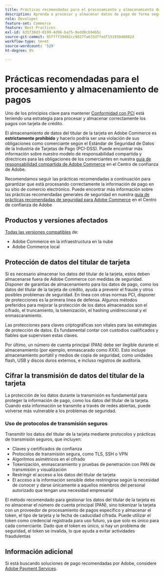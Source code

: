 ```yaml
---
title: Prácticas recomendadas para el procesamiento y almacenamiento de pagos
description: Aprenda a procesar y almacenar datos de pago de forma segura
role: Developer
feature-set: Commerce
feature: Best Practices
exl-id: 635f38d3-0199-4d96-ba75-9edd0cb94b5c
source-git-commit: 95ffff39d82cc9027fa633dffedf15193040802d
workflow-type: tm+mt
source-wordcount: '529'
ht-degree: 0%

---
```


# Prácticas recomendadas para el procesamiento y almacenamiento de pagos

Uno de los principios clave para mantener [Conformidad con PCI](https://experienceleague.adobe.com/docs/commerce-admin/start/compliance/payments/compliance-pci.html) está teniendo una estrategia para procesar y almacenar correctamente los pagos con tarjeta de crédito.

El almacenamiento de datos del titular de la tarjeta en Adobe Commerce es **estrictamente prohibido** y hacerlo podría ser una violación de sus obligaciones como comerciante según el Estándar de Seguridad de Datos de la Industria de Tarjetas de Pago (PCI-DSS). Puede encontrar más información sobre nuestro modelo de responsabilidad compartida y directrices para las obligaciones de los comerciantes en nuestra [guía de responsabilidad compartida de Adobe Commerce](https://www.adobe.com/content/dam/cc/en/trust-center/ungated/whitepapers/experience-cloud/adobe-commerce-shared-responsibility-guide.pdf) en el Centro de confianza de Adobe.

Recomendamos seguir las prácticas recomendadas a continuación para garantizar que está procesando correctamente la información de pago en su sitio de comercio electrónico. Puede encontrar más información sobre las prácticas recomendadas generales de seguridad en nuestra [guía de prácticas recomendadas de seguridad para Adobe Commerce](https://www.adobe.com/content/dam/cc/en/trust-center/ungated/whitepapers/experience-cloud/adobe-commerce-best-practices-guide.pdf) en el Centro de confianza de Adobe

## Productos y versiones afectados

[Todas las versiones compatibles](../../../release/versions.md) de:

* Adobe Commerce en la infraestructura en la nube
* Adobe Commerce local

## Protección de datos del titular de tarjeta

Si es necesario almacenar los datos del titular de la tarjeta, estos deben almacenarse fuera de Adobe Commerce con medidas de seguridad. Disponer de garantías de almacenamiento para los datos de pago, como los datos del titular de la tarjeta de crédito, ayuda a prevenir el fraude y otros posibles problemas de seguridad. En línea con otras normas PCI, disponer de protecciones es la primera línea de defensa. Algunos métodos preferidos para mejorar la protección de los datos almacenados son el cifrado, el truncamiento, la tokenización, el hashing unidireccional y el enmascaramiento.

Las protecciones para claves criptográficas son vitales para las estrategias de protección de datos. Es fundamental contar con custodios cualificados y fiables que supervisen estas claves.

Por último, un número de cuenta principal (PAN) debe ser ilegible durante el almacenamiento (por ejemplo, enmascarado como XXX). Esto incluye almacenamiento portátil y medios de copia de seguridad, como unidades flash, USB y discos duros externos, e incluso registros de auditoría.

## Cifrar la transmisión de datos del titular de la tarjeta

La protección de los datos durante la transmisión es fundamental para proteger la información de pago, como los datos del titular de la tarjeta. Cuando esta información se transmite a través de redes abiertas, puede volverse más vulnerable a los problemas de seguridad.

### Uso de protocolos de transmisión seguros

Transmitir los datos del titular de la tarjeta mediante protocolos y prácticas de transmisión seguros, que incluyen:

* Claves y certificados de confianza
* Protocolos de transmisión segura, como TLS, SSH o VPN
* Algoritmos asimétricos en el cifrado
* Tokenización, enmascaramiento y pruebas de penetración con PAN de transmisión y visualización
* Restringir el acceso a los datos del titular de tarjeta
* El acceso a la información sensible debe restringirse según la necesidad de conocer y darse únicamente a aquellos miembros del personal autorizado que tengan una necesidad empresarial

El método recomendado para gestionar los datos del titular de la tarjeta es no almacenar el número de cuenta principal (PAN), sino tokenizar la tarjeta con un proveedor de procesamiento de pagos específico y almacenar el token, el tipo de tarjeta y la fecha de caducidad cifrada. Puede utilizar el token como credencial registrada para uso futuro, ya que solo es único para cada comerciante. Dado que el token es único, si hay un problema de seguridad, el token se invalida, lo que ayuda a evitar actividades fraudulentas

## Información adicional

Si está buscando soluciones de pago recomendadas por Adobe, considere [Adobe Payment Services](https://experienceleague.adobe.com/docs/commerce-merchant-services/payment-services/overview.html).
